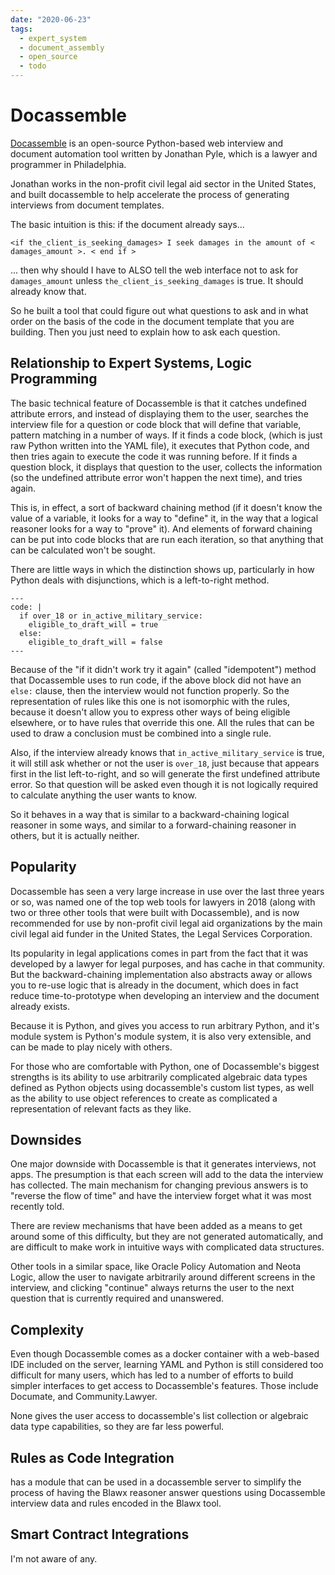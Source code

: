 ```yaml
---
date: "2020-06-23"
tags:
  - expert_system
  - document_assembly
  - open_source
  - todo
---
```


# Docassemble

[Docassemble](https://docassemble.org) is an open-source Python-based web interview and document automation
tool written by Jonathan Pyle, which is a lawyer and programmer in Philadelphia.

Jonathan works in the non-profit civil legal aid sector in the United States, and built docassemble to help
accelerate the process of generating interviews from document templates.

The basic intuition is this: if the document already says...

```
<if the_client_is_seeking_damages> I seek damages in the amount of < damages_amount >. < end if >
```

... then why should I have to ALSO tell the web interface not to ask for `damages_amount` unless
`the_client_is_seeking_damages` is true. It should already know that.

So he built a tool that could figure out what questions to ask and in what order on the basis of the code
in the document template that you are building. Then you just need to explain how to ask each
question.

## Relationship to Expert Systems, Logic Programming

The basic technical feature of Docassemble is that it catches undefined attribute errors, and instead of
displaying them to the user, searches the interview file for a question or code block that will
define that variable, pattern matching in a number of ways. If it finds a code block, (which is just
raw Python written into the YAML file), it executes that Python code, and then tries again to execute
the code it was running before. If it finds a question block, it displays that question to the user,
collects the information (so the undefined attribute error won't happen the next time), and tries again.

This is, in effect, a sort of backward chaining method (if it doesn't know the value of a variable, it
looks for a way to "define" it, in the way that a logical reasoner looks for a way to "prove" it). And
elements of forward chaining can be put into code blocks that are run each iteration, so that anything
that can be calculated won't be sought.

There are little ways in which the distinction shows up, particularly in how Python deals with disjunctions,
which is a left-to-right method.

```
---
code: |
  if over_18 or in_active_military_service:
    eligible_to_draft_will = true
  else:
    eligible_to_draft_will = false
---
```

Because of the "if it didn't work try it again" (called "idempotent")
method that Docassemble uses to run code, if the above
block did not have an `else:` clause, then the interview would not function properly. So the representation
of rules like this one is not isomorphic with the rules, because it doesn't allow you to express other
ways of being eligible elsewhere, or to have rules that override this one. All the rules that can be used
to draw a conclusion must be combined into a single rule.

Also, if the interview already knows that `in_active_military_service` is true, it will still ask whether or
not the user is `over_18`, just because that appears first in the list left-to-right, and so will generate the first
undefined attribute error. So that question will be asked even though it is not logically required to
calculate anything the user wants to know.

So it behaves in a way that is similar to a backward-chaining logical reasoner in some ways, and similar
to a forward-chaining reasoner in others, but it is actually neither.

## Popularity

Docassemble has seen a very large increase in use over the last three years or so, was named one of the top
web tools for lawyers in 2018 (along with two or three other tools that were built with Docassemble), and is
now recommended for use by non-profit civil legal aid organizations by the main civil legal aid funder in
the United States, the Legal Services Corporation.

Its popularity in legal applications comes in part from the fact that it was developed by a lawyer for legal
purposes, and has cache in that community. But the backward-chaining implementation also abstracts away or
allows you to re-use logic that is already in the document, which does in fact reduce time-to-prototype when
developing an interview and the document already exists.

Because it is Python, and gives you access to run arbitrary Python, and it's module system is Python's module
system, it is also very extensible, and can be made to play nicely with others.

For those who are comfortable with Python, one of Docassemble's biggest strengths is its ability to use
arbitrarily complicated algebraic data types defined as Python objects using docassemble's custom list
types, as well as the ability to use object references to create as complicated
a representation of relevant facts as they like.

## Downsides

One major downside with Docassemble is that it generates interviews, not apps. The presumption is that each
screen will add to the data the interview has collected. The main mechanism for changing previous
answers is to "reverse the flow of time" and have the interview forget what it was most recently told.

There are review mechanisms that have been added as a means to get around some of this difficulty, but they
are not generated automatically, and are difficult to make work in intuitive ways with complicated data structures.

Other tools in a similar space, like Oracle Policy Automation and Neota Logic, allow the user to navigate
arbitrarily around different screens in the interview, and clicking "continue" always returns the user to the
next question that is currently required and unanswered.

## Complexity

Even though Docassemble comes as a docker container with a web-based IDE included on the server, learning
YAML and Python is still considered too difficult for many users, which has led to a number of efforts to
build simpler interfaces to get access to Docassemble's features. Those include Documate, and Community.Lawyer.

None gives the user access to docassemble's list collection or algebraic data type capabilities, so they are
far less powerful.

## Rules as Code Integration

<blawx> has a module that can be used in a docassemble server to simplify the process of having the Blawx
reasoner answer questions using Docassemble interview data and rules encoded in the Blawx tool.

## Smart Contract Integrations

I'm not aware of any.
